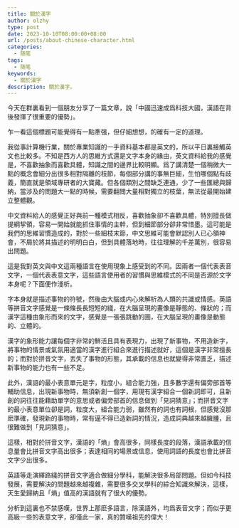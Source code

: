 ```yaml
---
title: 關於漢字
author: olzhy
type: post
date: 2023-10-10T08:00:00+08:00
url: /posts/about-chinese-character.html
categories:
  - 随笔
tags:
  - 随笔
keywords:
  - 關於漢字
description: 關於漢字。
---
```


今天在群裏看到一個朋友分享了一篇文章，說「中國迅速成爲科技大國，漢語在背後發揮了很重要的優勢」。

乍一看這個標題可能覺得有一點牽强，但仔細想想，的確有一定的道理。

我從事計算機行業，關於專業知識的一手資料基本都是英文的，所以平日裏接觸英文也比較多。不知是西方人的思維方式還是文字本身的緣由，英文資料給我的感覺是，不喜歡抽象而喜歡具體，知識之間的邊界比較明顯。爲了講清楚一個稍微大一點的概念會細分出很多相對隔離的枝節，每個部分講的事無巨細，生怕哪個點有歧義，簡直就是領域專研者的大寶藏。但各個類別之間缺乏連通，少了一些匯總與歸納，當涉及的問題大一點的時候，需要翻閲大量相對獨立的枝葉，無法從最開始建立整體觀。

中文資料給人的感覺正好與前一種模式相反，喜歡抽象卻不喜歡具體，特別擅長做提綱挈領，容易一開始就能抓住事情的主幹，但到細節部分卻非常惜墨。這可能是我們的思維習慣造成的，對於一些細枝末節，中文思維可能會默認別人已心領神會，不屑於將其描述的明明白白，但到具體落地時，往往理解的千差萬別，很容易出問題。

這是我對英文與中文這兩種語言在使用現象上感受到的不同。因兩者一個代表表音文字，一個代表表意文字，這些語言使用者的習慣與思維模式的不同是否源於文字本身呢？下面便作淺析。

字本身就是描述事物的符號，然後由大腦或内心來解析為人類的共識或情感。英語等拼音文字感覺是一條條長長短短的綫，在大腦呈現的畫像是靜態的、條狀的；而漢字這種由象形而來的文字，感覺是一張張跳動的圖，在大腦呈現的畫像是動態的、立體的。

漢字的象形能力讓每個字非常的鮮活且具有表現力，出現了新事物，不用造新字，將事物的情景或氣氛用適當的漢字進行組合來進行描述就好，這個是漢字非常擅長的；而對於拼音文字，丟失了事物的形態，其承載的信息也就變得非常匱乏，描述新事物的能力也有一些不足。

此外，漢語的最小表意單元是字，粒度小，組合能力強，且多數字還有偏旁部首等輔助信息，出現新事物時，無須新創一個字，用現有漢字組合一個新詞即可，且新創的詞往往能藉助單字的意思或者偏旁部首的信息做到「見詞猜意」；而拼音文字的最小表意單位卻是詞，粒度大，組合能力弱，雖然有的詞也有詞根，但感覺沒那麽準確，發現新的事物時，常有逼不得已造新詞的情況，造成詞典越來越臃腫，且很難做到「見詞猜意」。

這樣，相對於拼音文字，漢語的「熵」會高很多，同樣長度的段落，漢語承載的信息量會比拼音文字高出很多；表達相同的場景或信息，使用詞語的長度也會比拼音文字少出很多。

英語等走演繹路綫的拼音文字適合做細分學科，能解決很多局部問題。但如今科技發展，需要解決的問題越來越複雜，需要很多交叉學科的綜合知識來解決，這樣，天生愛歸納且「熵」值高的漢語就有了很大的優勢。

分析到這裏也不禁感嘆，世界上那麽多語言，除漢語外，均爲表音文字；而似乎更高級一些的表意文字，卻僅此一家，真的贊嘆祖先的偉大！
